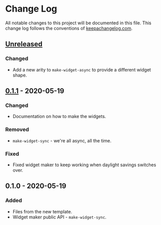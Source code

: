 # Change Log
All notable changes to this project will be documented in this file. This change log follows the conventions of [keepachangelog.com](http://keepachangelog.com/).

## [Unreleased]
### Changed
- Add a new arity to `make-widget-async` to provide a different widget shape.

## [0.1.1] - 2020-05-19
### Changed
- Documentation on how to make the widgets.

### Removed
- `make-widget-sync` - we're all async, all the time.

### Fixed
- Fixed widget maker to keep working when daylight savings switches over.

## 0.1.0 - 2020-05-19
### Added
- Files from the new template.
- Widget maker public API - `make-widget-sync`.

[Unreleased]: https://github.com/your-name/clowg/compare/0.1.1...HEAD
[0.1.1]: https://github.com/your-name/clowg/compare/0.1.0...0.1.1
